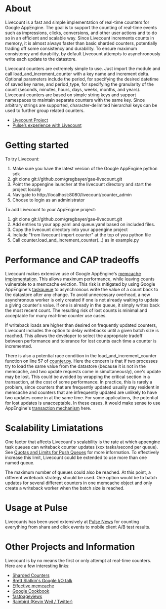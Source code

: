 # About

Livecount is a fast and simple implementation of real-time counters for Google AppEngine.  The goal is to support the counting of real-time events such as impressions, clicks, conversions, and other user actions and to do so in an efficient and scalable way.  Since Livecount increments counts in memory, it is almost always faster than basic sharded counters, potentially trading off some consistency and durability.  To ensure maximum consistency and durability, by default Livecount attempts to asynchronously write each update to the datastore.

Livecount counters are extremely simple to use.  Just import the module and call load_and_increment_counter with a key name and increment delta.  Optional parameters include the period, for specifying the desired datetime of saved key name, and period_type, for specifying the granularity of the count (seconds, minutes, hours, days, weeks, months, and years).  Livecount counters are based on simple string keys and support namespaces to maintain separate counters with the same key. Since arbitrary strings are supported, character-delimited hierarchal keys can be used to further group related counters.

* [Livecount Project](http://gbayer.com/projects/livecount/)
* [Pulse’s experience with Livecount](http://eng.pulse.me/introducing-livecount/)

# Getting started

To try Livecount:

1. Make sure you have the latest version of the Google AppEngine python sdk
2. git clone git://github.com/gregbayer/gae-livecount.git
3. Point the appengine launcher at the livecount directory and start the project locally
4. Navigate to http://localhost:8080/livecount/counter_admin
5. Choose to login as an administrator

To add Livecount to your AppEngine project:

1. git clone git://github.com/gregbayer/gae-livecount.git
2. Add entries to your app.yaml and queue.yaml based on included files.
3. Copy the livecount directory into your appengine project
4. Include "from livecount import counter" at the top of you python file
5. Call counter.load_and_increment_counter(...) as in example.py

# Performance and CAP tradeoffs

Livecount makes extensive use of Google AppEngine's [memcache implementation](http://code.google.com/appengine/docs/python/memcache/overview.html).  This allows maximum performance, while leaving counts vulnerable to a memcache eviction.  This risk is mitigated by using Google AppEngine's [taskqueue](http://code.google.com/appengine/docs/python/taskqueue/overview.html) to asynchronous write the value of a count back to the datastore after any change.  To avoid unnecessary overhead, a new asynchronous worker is only created if one is not already waiting to update a giving counter's value.  If one is already in the queue, it simply writes back the most recent count.  The resulting risk of lost counts is minimal and acceptable for many real-time counter use cases.

If writeback loads are higher than desired on frequently updated counters, Livecount includes the option to delay writebacks until a given batch size is reached.  This allows the developer to select the appropriate tradoff between performance and tolerance for lost counts each time a counter is incremented.

There is also a potential race condition in the load_and_increment_counter function on line 57 of [counter.py](https://github.com/gregbayer/gae-livecount/blob/master/livecount/counter.py).  Here the concern is that if two processes try to load the same value from the datastore (because it is not in the memcache, and two update requests come in simultaneously), one's update may be lost.  This could be avoided by wrapping the critical section in a transaction, at the cost of some performance.  In practice, this is rarely a problem, since counters that are frequently updated usually stay resident in memcache and counters that are infrequently updated are unlikely to have two updates come in at the same time. For some applications, the potential for lost updates is unacceptable. In these cases, it would make sense to use AppEngine's [transaction mechanism](http://code.google.com/appengine/docs/python/datastore/transactions.html) here.

# Scalability Limiatations

One factor that affects Livecount's scalability is the rate at which appengine task queues can writeback counter updates (xxx tasks/second per queue). See [Quotas and Limits for Push Queues](http://code.google.com/appengine/docs/python/taskqueue/overview-push.html) for more information.  To effectively increase this limit, Livecount could be extended to use more than one named queue. 

The maximum number of queues could also be reached.  At this point, a different writeback strategy should be used.  One option would be to batch updates for several different counters in one memcache object and only create a writeback worker when the batch size is reached.

# Usage at Pulse

Livecounts has been used extensively at [Pulse News](http://pulsene.ws) for counting everything from share and click events to mobile client A/B test results. 

# Other Projects and Information

Livecount is by no means the first or only attempt at real-time counters.  Here are a few interesting links:

* [Sharded Counters](http://code.google.com/appengine/articles/sharding_counters.html)
* [Brett Slatkin's Google I/O talk](http://sites.google.com/site/io/building-scalable-web-applications-with-google-app-engine)
* [Effective memcache](http://code.google.com/appengine/articles/scaling/memcache.html)
* [Google Cookbook](http://appengine-cookbook.appspot.com/recipe/high-concurrency-counters-without-sharding/)
* [fastpageviews](http://code.google.com/p/fastpageviews/)
* [Rainbird (Kevin Weil / Twitter)](http://www.slideshare.net/kevinweil/rainbird-realtime-analytics-at-twitter-strata-2011)


